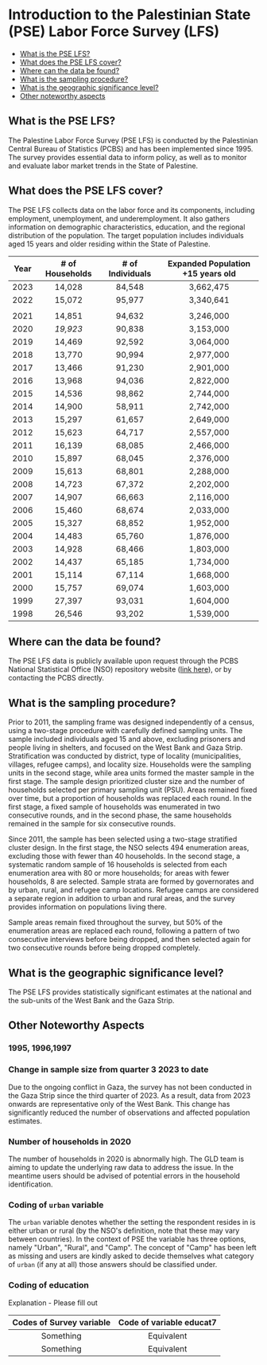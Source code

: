 # Introduction to the Palestinian State (PSE) Labor Force Survey (LFS)

- [What is the PSE LFS?](#what-is-the-pse-lfs)
- [What does the PSE LFS cover?](#what-does-the-pse-lfs-cover)
- [Where can the data be found?](#where-can-the-data-be-found)
- [What is the sampling procedure?](#what-is-the-sampling-procedure)
- [What is the geographic significance level?](#what-is-the-geographic-significance-level)
- [Other noteworthy aspects](#other-noteworthy-aspects)

## What is the PSE LFS?

The Palestine Labor Force Survey (PSE LFS) is conducted by the Palestinian Central Bureau of Statistics (PCBS) and has been implemented since 1995. The survey provides essential data to inform policy, as well as to monitor and evaluate labor market trends in the State of Palestine.

## What does the PSE LFS cover?

The PSE LFS collects data on the labor force and its components, including employment, unemployment, and underemployment. It also gathers information on demographic characteristics, education, and the regional distribution of the population. The target population includes individuals aged 15 years and older residing within the State of Palestine.

| **Year** | **# of Households** | **# of Individuals** | **Expanded Population +15 years old** |
| :------: | :-------:           | :-------:            | :-------:               |
| 2023      | 14,028             | 84,548               |  3,662,475              | 
| 2022      | 15,072             | 95,977               |    3,340,641
            | 
| 2021      | 14,851             | 94,632               |  3,246,000              | 
| 2020      | *19,923*           | 90,838               |  3,153,000              | 
| 2019      | 14,469             | 92,592               |  3,064,000              | 
| 2018      | 13,770             | 90,994               |  2,977,000              | 
| 2017      | 13,466             | 91,230               |  2,901,000              | 
| 2016      | 13,968             | 94,036               |  2,822,000              | 
| 2015      | 14,536             | 98,862               |  2,744,000              | 
| 2014 |   14,900        |   58,911    |  2,742,000        |
| 2013 |   15,297        |   61,657    |   2,649,000        |
| 2012 |   15,623        |   64,717    |   2,557,000       |
| 2011 |   16,139        |   68,085    |   2,466,000        |
| 2010 |   15,897        |   68,045    |   2,376,000      |
| 2009 |   15,613        |   68,801    |   2,288,000        |
| 2008 |   14,723        |   67,372    |   2,202,000 |
| 2007 |   14,907        |   66,663    |   2,116,000   |
| 2006 |   15,460        |   68,674    |   2,033,000        |
| 2005 |   15,327        |   68,852    |    1,952,000        |
| 2004 |   14,483        |   65,760    |    1,876,000       |
| 2003 |   14,928        |   68,466    |    1,803,000       |
| 2002 |   14,437        |   65,185    |    1,734,000        |
| 2001 |   15,114        |   67,114    |    1,668,000        |
| 2000 |   15,757        |   69,074    |    1,603,000        |
| 1999 |   27,397        |   93,031    |    1,604,000        |
| 1998 |   26,546        |   93,202    |    1,539,000        |

## Where can the data be found?

The PSE LFS data is publicly available upon request through the PCBS National Statistical Office (NSO) repository website ([link here](https://www.pcbs.gov.ps/PCBS-Metadata-en-v5.2/index.php/catalog/?page=1&collection%5B%5D=Employment-Unemployment&ps=100)), or by contacting the PCBS directly.

## What is the sampling procedure?

Prior to 2011, the sampling frame was designed independently of a census, using a two-stage procedure with carefully defined sampling units. The sample included individuals aged 15 and above, excluding prisoners and people living in shelters, and focused on the West Bank and Gaza Strip. Stratification was conducted by district, type of locality (municipalities, villages, refugee camps), and locality size. Households were the sampling units in the second stage, while area units formed the master sample in the first stage. The sample design prioritized cluster size and the number of households selected per primary sampling unit (PSU). Areas remained fixed over time, but a proportion of households was replaced each round. In the first stage, a fixed sample of households was enumerated in two consecutive rounds, and in the second phase, the same households remained in the sample for six consecutive rounds.

Since 2011, the sample has been selected using a two-stage stratified cluster design. In the first stage, the NSO selects 494 enumeration areas, excluding those with fewer than 40 households. In the second stage, a systematic random sample of 16 households is selected from each enumeration area with 80 or more households; for areas with fewer households, 8 are selected. Sample strata are formed by governorates and by urban, rural, and refugee camp locations. Refugee camps are considered a separate region in addition to urban and rural areas, and the survey provides information on populations living there.

Sample areas remain fixed throughout the survey, but 50% of the enumeration areas are replaced each round, following a pattern of two consecutive interviews before being dropped, and then selected again for two consecutive rounds before being dropped completely.

## What is the geographic significance level?

The PSE LFS provides statistically significant estimates at the national and the sub-units of the West Bank and the Gaza Strip.

## Other Noteworthy Aspects 

### 1995, 1996,1997

### Change in sample size from quarter 3 2023 to date

Due to the ongoing conflict in Gaza, the survey has not been conducted in the Gaza Strip since the third quarter of 2023. As a result, data from 2023 onwards are representative only of the West Bank. This change has significantly reduced the number of observations and affected population estimates.

### Number of households in 2020

The number of households in 2020 is abnormally high. The GLD team is aiming to update the underlying raw data to address the issue. In the meantime users should be advised of potential errors in the household identification.

### Coding of `urban` variable

The `urban` variable denotes whether the setting the respondent resides in is either urban or rural (by the NSO's definition, note that these may vary between countries). In the context of PSE the variable has three options, namely "Urban", "Rural", and "Camp". The concept of "Camp" has been left as missing and users are kindly asked to decide themselves what category of `urban` (if any at all) those answers should be classified under.

### Coding of education

Explanation - Please fill out

| **Codes of Survey variable** | **Code of variable educat7** | 
| :------:                     | :-------:           | 
| Something                    | Equivalent          |
| Something                    | Equivalent          |


